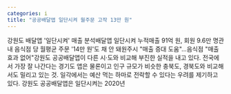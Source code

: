 ```yaml
---
categories: i
title: "공공배달앱 일단시켜 월주문 고작 13만 원"
---
```

강원도 배달앱 &#39;일단시켜&#39; 매출 분석배달앱 일단시켜 누적매출 91억 원, 회원 9.6만 명관내 음식점 당 월평균 주문 &#39;14만 원&#39;도 채 안 돼원주시 "매출 증대 도움"&hellip;음식점 "매출 효과 없어"강원도 공공배달앱이 다른 시·도와 비교해 부진한 실적을 내고 있다. 전국에서 가장 잘 나간다는 경기도 앱은 물론이고 인구 규모가 비슷한 충북도, 경북도와 비교해서도 밀리고 있는 것. 일각에서는 예산 먹는 하마로 전락할 수 있다는 우려를 제기하고 있다. 강원도 공공배달앱은 일단시켜는 2020년